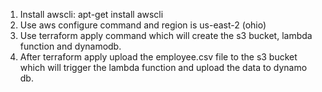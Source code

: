 1) Install awscli: apt-get install awscli
2) Use aws configure command and region is us-east-2 (ohio)
3) Use terraform apply command which will create the s3 bucket, lambda function and dynamodb.
4) After terraform apply upload the employee.csv file to the s3 bucket which will trigger the lambda function and upload the data to dynamo db.
